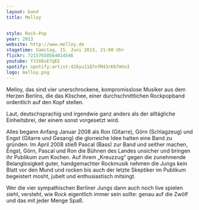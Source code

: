 ```yaml
---
layout: band
title: Melloy


style: Rock-Pop
year: 2013
website: http://www.melloy.de
stagetime: Samstag, 15. Juni 2013, 21:00 Uhr
flickr: 72157650564014546
youtube: fJ3X8sE7qEE
spotify: spotify:artist:426yu11Q7nfM43rKb7mVxI
logo: melloy.png
---
```

Melloy, das sind vier unerschrockene, kompromisslose Musiker aus dem Herzen Berlins, die das Klischee, einer durchschnittlichen Rockpopband ordentlich auf den Kopf stellen.


Laut, deutschsprachig und irgendwie ganz anders als der alltägliche Einheitsbrei, der einem sonst vorgesetzt wird.


Alles begann Anfang Januar 2008 als Ron (Gitarre), Görn (Schlagzeug) und Engst (Gitarre und Gesang) die glorreiche Idee hatten eine Band zu gründen. Im April 2008 stieß Pascal (Bass) zur Band und seither machen, Engst, Görn, Pascal und Ron die Bühnen des Landes unsicher und bringen ihr Publikum zum Kochen. Auf ihrem „Kreuzzug“ gegen die zunehmende Belanglosigkeit guter, handgemachter Rockmusik nehmen die Jungs kein Blatt vor den Mund und rocken bis auch der letzte Skeptiker im Publikum begeistert mosht, jubelt und enthusiastisch mitsingt.


Wer die vier sympathischen Berliner Jungs dann auch noch live spielen sieht, versteht, wie Rock eigentlich immer sein sollte: genau auf die Zwölf und das mit jeder Menge Spaß.

